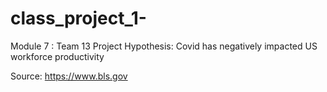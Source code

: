 # class_project_1-
Module 7 : Team 13
Project Hypothesis: Covid has negatively impacted US workforce productivity


Source: https://www.bls.gov
